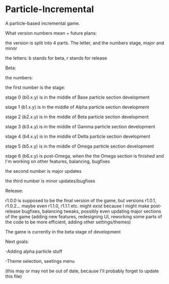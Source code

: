 # Particle-Incremental

A particle-based incremental game.

What version numbers mean + future plans:

the version is split into 4 parts. The letter, and the numbers stage, major and minor

the letters: b stands for beta, r stands for release

Beta:

the numbers:

the first number is the stage: 

stage 0 (b0.x.y) is in the middle of Base particle section development

stage 1 (b1.x.y) is in the middle of Alpha particle section development

stage 2 (b2.x.y) is in the middle of Beta particle section development

stage 3 (b3.x.y) is in the middle of Gamma particle section development

stage 4 (b4.x.y) is in the middle of Delta particle section development

stage 5 (b5.x.y) is in the middle of Omega particle section development

stage 6 (b6.x.y) is post-Omega, when the the Omega section is finished and I'm working on other features, balancing, bugfixes

the second number is major updates

the third number is minor updates/bugfixes

Release:

r1.0.0 is supposed to be the final version of the game, but versions r1.0.1, r1.0.2... maybe even r1.1.0, r1.1.1 etc. might exist because I might make post-release bugfixes, balancing tweaks, possibly even updating major sections of the game (adding new features, redesigning UI, reworking some parts of the code to be more efficient, adding other settings/themes)

The game is currently in the beta stage of development

Next goals:

-Adding alpha particle stuff

-Theme selection, seetings menu

(this may or may not be out of date, because I'll probably forget to update this file)
